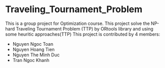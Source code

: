 # Traveling_Tournament_Problem
This is a group project for Optimization course. This project solve the NP-hard Traveling Tournament Problem (TTP) by ORtools library and using some heuritic approaches(TTP) 
This project is contributed by 4 members:
+ Nguyen Ngoc Toan
+ Nguyen Hoang Tien
+ Nguyen The Minh Duc
+ Tran Ngoc Khanh
